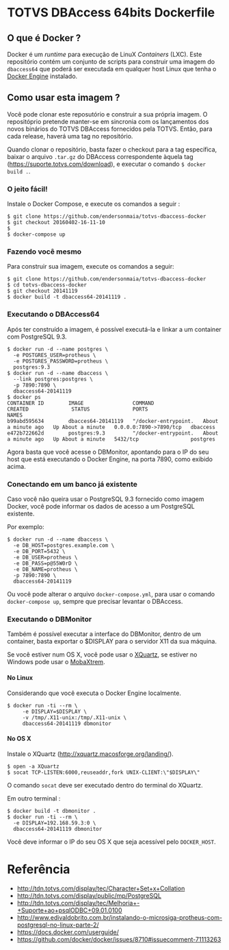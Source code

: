 # TOTVS DBAccess 64bits Dockerfile

## O que é Docker ?

Docker é um _runtime_ para execução de LinuX _Containers_ (LXC). Este repositório contém um conjunto de scripts para construir uma imagem do `dbaccess64` que poderá ser executada em qualquer host Linux que tenha o [Docker Engine](https://docs.docker.com/installation/) instalado.

## Como usar esta imagem ?

Você pode clonar este reposutório e construir a sua própria imagem. O repositóprio pretende manter-se em sincronia com os lançamentos dos novos binários do TOTVS DBAccess fornecidos pela TOTVS. Então, para cada release, haverá uma tag no repositório.

Quando clonar o repositório, basta fazer o checkout para a tag específica, baixar o arquivo `.tar.gz` do DBAccess correspondente àquela tag (https://suporte.totvs.com/download), e executar o comando `$ docker build .`.

### O jeito fácil!

Instale o Docker Compose, e execute os comandos a seguir :

````
$ git clone https://github.com/endersonmaia/totvs-dbaccess-docker
$ git checkout 20160402-16-11-10
$ 
$ docker-compose up
````

### Fazendo você mesmo

Para construir sua imagem, execute os comandos a seguir:

````
$ git clone https://github.com/endersonmaia/totvs-dbaccess-docker
$ cd totvs-dbaccess-docker
$ git checkout 20141119
$ docker build -t dbaccess64-20141119 .
````

### Executando o DBAccess64

Após ter construído a imagem, é possível executá-la e linkar a um container com PostgreSQL 9.3.

````
$ docker run -d --name postgres \
  -e POSTGRES_USER=protheus \
  -e POSTGRES_PASSWORD=protheus \
  postgres:9.3
$ docker run -d --name dbaccess \
  --link postgres:postgres \
  -p 7890:7890 \
  dbaccess64-20141119
$ docker ps
CONTAINER ID        IMAGE                COMMAND                CREATED              STATUS              PORTS                    NAMES
b99abd595634        dbacces64-20141119   "/docker-entrypoint.   About a minute ago   Up About a minute   0.0.0.0:7890->7890/tcp   dbaccess            
e472b722662d        postgres:9.3         "/docker-entrypoint.   About a minute ago   Up About a minute   5432/tcp                 postgres       
````

Agora basta que você acesse o DBMonitor, apontando para o IP do seu host que está executando o Docker Engine, na porta 7890, como exibido acima.

### Conectando em um banco já existente

Caso você não queira usar o PostgreSQL 9.3 fornecido como imagem Docker, você pode informar os dados de acesso a um PostgreSQL existente.

Por exemplo:

````
$ docker run -d --name dbaccess \
  -e DB_HOST=postgres.example.com \
  -e DB_PORT=5432 \
  -e DB_USER=protheus \
  -e DB_PASS=p@55W0rD \
  -e DB_NAME=protheus \
  -p 7890:7890 \
  dbaccess64-20141119
````

Ou você pode alterar o arquivo `docker-compose.yml`, para usar o comando `docker-compose up`, sempre que precisar levantar o DBAccess.

### Executando o DBMonitor

Também é possível executar a interface do DBMonitor, dentro de um container, basta exportar o $DISPLAY para o servidor X11 da sua máquina.

Se você estiver num OS X, você pode usar o [XQuartz](http://xquartz.macosforge.org/landing/), se estiver no Windows pode usar o [MobaXtrem](http://mobaxterm.mobatek.net/).

#### No Linux

Considerando que você executa o Docker Engine localmente.

````
$ docker run -ti --rm \
     -e DISPLAY=$DISPLAY \
     -v /tmp/.X11-unix:/tmp/.X11-unix \
     dbaccess64-20141119 dbmonitor
````

#### No OS X

Instale o XQuartz (http://xquartz.macosforge.org/landing/).

````
$ open -a XQuartz
$ socat TCP-LISTEN:6000,reuseaddr,fork UNIX-CLIENT:\"$DISPLAY\"
````

O comando `socat` deve ser executado dentro do terminal do XQuartz.

Em outro terminal :

````
$ docker build -t dbmonitor .
$ docker run -ti --rm \
  -e DISPLAY=192.168.59.3:0 \
  dbaccess64-20141119 dbmonitor
````

Você deve informar o IP do seu OS X que seja acessível pelo `DOCKER_HOST`.

# Referência

* http://tdn.totvs.com/display/tec/Character+Set+x+Collation
* http://tdn.totvs.com/display/public/mp/PostgreSQL
* http://tdn.totvs.com/display/tec/Melhoria+-+Suporte+ao+psqlODBC+09.01.0100
* http://www.edivaldobrito.com.br/instalando-o-microsiga-protheus-com-postgresql-no-linux-parte-2/
* https://docs.docker.com/userguide/
* https://github.com/docker/docker/issues/8710#issuecomment-71113263
